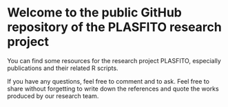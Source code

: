 # Welcome to the public GitHub repository of the PLASFITO research project

You can find some resources for the research project PLASFITO, especially publications and their related R scripts. 

If you have any questions, feel free to comment and to ask. 
Feel free to share without forgetting to write down the references and quote the works produced by our research team. 

